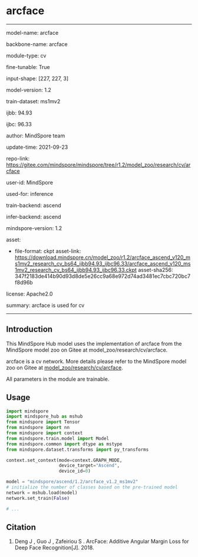 # arcface

---

model-name: arcface

backbone-name: arcface

module-type: cv

fine-tunable: True

input-shape: [227, 227, 3]

model-version: 1.2

train-dataset: ms1mv2

ijbb: 94.93

ijbc: 96.33

author: MindSpore team

update-time: 2021-09-23

repo-link: <https://gitee.com/mindspore/mindspore/tree/r1.2/model_zoo/research/cv/arcface>

user-id: MindSpore

used-for: inference

train-backend: ascend

infer-backend: ascend

mindspore-version: 1.2

asset:

-
    file-format: ckpt
    asset-link: <https://download.mindspore.cn/model_zoo/r1.2/arcface_ascend_v120_ms1mv2_research_cv_bs64_ijbb94.93_ijbc96.33/arcface_ascend_v120_ms1mv2_research_cv_bs64_ijbb94.93_ijbc96.33.ckpt>
    asset-sha256: 347f2183de414b90d93d8de5e26cc9a68e972d74ad3481ec7cbc720bc7f8d96b

license: Apache2.0

summary: arcface is used for cv

---

## Introduction

This MindSpore Hub model uses the implementation of arcface from the MindSpore model zoo on Gitee at model_zoo/research/cv/arcface.

arcface is a cv network. More details please refer to the MindSpore model zoo on Gitee at [model_zoo/research/cv/arcface](https://gitee.com/mindspore/mindspore/blob/r1.2/model_zoo/research/cv/arcface/README.md).

All parameters in the module are trainable.

## Usage

```python
import mindspore
import mindspore_hub as mshub
from mindspore import Tensor
from mindspore import nn
from mindspore import context
from mindspore.train.model import Model
from mindspore.common import dtype as mstype
from mindspore.dataset.transforms import py_transforms

context.set_context(mode=context.GRAPH_MODE,
                    device_target="Ascend",
                    device_id=0)

model = "mindspore/ascend/1.2/arcface_v1.2_ms1mv2"
# initialize the number of classes based on the pre-trained model
network = mshub.load(model)
network.set_train(False)

# ...
```

## Citation

1. Deng J ,  Guo J ,  Zafeiriou S . ArcFace: Additive Angular Margin Loss for Deep Face Recognition[J].  2018.
